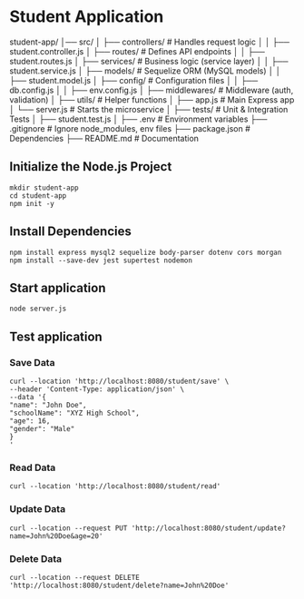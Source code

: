 # Student Application

student-app/
│── src/
│   ├── controllers/       # Handles request logic
│   │   ├── student.controller.js
│   ├── routes/            # Defines API endpoints
│   │   ├── student.routes.js
│   ├── services/          # Business logic (service layer)
│   │   ├── student.service.js
│   ├── models/            # Sequelize ORM (MySQL models)
│   │   ├── student.model.js
│   ├── config/            # Configuration files
│   │   ├── db.config.js
│   │   ├── env.config.js
│   ├── middlewares/       # Middleware (auth, validation)
│   ├── utils/             # Helper functions
│   ├── app.js             # Main Express app
│   └── server.js          # Starts the microservice
│
├── tests/                 # Unit & Integration Tests
│   ├── student.test.js
│
├── .env                   # Environment variables
├── .gitignore             # Ignore node_modules, env files
├── package.json           # Dependencies
├── README.md              # Documentation

## Initialize the Node.js Project

    mkdir student-app
    cd student-app
    npm init -y

## Install Dependencies

    npm install express mysql2 sequelize body-parser dotenv cors morgan
    npm install --save-dev jest supertest nodemon

## Start application
    node server.js

## Test application

### Save Data
    
    curl --location 'http://localhost:8080/student/save' \
    --header 'Content-Type: application/json' \
    --data '{
    "name": "John Doe",
    "schoolName": "XYZ High School",
    "age": 16,
    "gender": "Male"
    }
    '

### Read Data
    
    curl --location 'http://localhost:8080/student/read'

### Update Data 

    curl --location --request PUT 'http://localhost:8080/student/update?name=John%20Doe&age=20'

### Delete Data

    curl --location --request DELETE 'http://localhost:8080/student/delete?name=John%20Doe'
    
